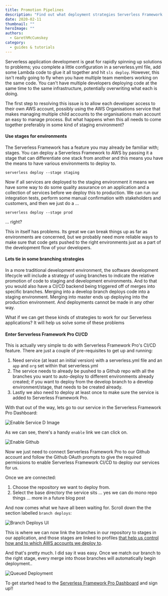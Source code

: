 ```yaml
---
title: Promotion Pipelines
description: "Find out what deployment strategies Serverless Framework Pro's CI/CD feature gives us for managing deployments as a team"
date: 2020-02-11
thumbnail: ""
heroImage: ""
authors:
  - GarethMcCumskey
category:
  - guides & tutorials
---
```


Serverless application development is geat for rapidly spinning up solutions to problems; you complete a little configuration in a serverless.yml file, add some Lambda code to glue it all together and hit `sls deploy`. However, this isn't really going to fly when you have multiple team members working on the same code. You can't have multiple developers deploying code at the same time to the same infrastructure, potentially overwriting what each is doing.
   
The first step to resolving this issue is to allow each developer access to their own AWS account, possibly using the AWS Organisations service that makes managing multiple child accounts to the organisations main account an easy to manage process. But what happens when this all needs to come together preferably in some kind of staging environment?
      
#### Use stages for environments

The Serverless Framework has a feature you may already be familiar with; stages. You can deploy a Serverless Framework to AWS by passing it a stage that can differentiate one stack from another and this means you have the means to have various environments to deploy to. 

`serverless deploy --stage staging`

Now if all services are deployed to the staging environment it means we have some way to do some quality assurance on an application and a collection of services before we deploy this to production. We can run our integration tests, perform some manual confirmation with stakeholders and customers, and then we just do a ... 

`serverless deploy --stage prod`

... right?

This in itself has problems. Its great we can break things up as far as environments are concerned, but we probably need more reliable ways to make sure that code gets pushed to the right environments just as a part of the development flow of your developers.

#### Lets tie in some branching strategies

In a more traditional development environment, the software development lifecycle will include a strategy of using branches to indicate the relative promotion of code to staging and development environments. And to that you would also have a CI/CD backend being triggered off of merges into specific branches. Merging into a develop branch deploys code into a staging environment. Merging into master ends up deploying into the production environment. And deployments cannot be made in any other way.

What if we can get these kinds of strategies to work for our Serverless applications? It will help us solve some of these problems

#### Enter Serverless Framework Pro CI/CD

This is actually very simple to do with Serverless Framework Pro's CI/CD feature. There are just a couple of pre-requisites to get up and running:

1. Need service (at least an initial version) with a serverless.yml file and an `app` and `org` set within that serverless.yml
2. The service needs to already be pushed to a Github repo with all the branches you want to auto-deploy to different environments already created; if you want to deploy from the develop branch to a develop environment/stage, that needs to be created already.
3. Lastly we also need to deploy at least once to make sure the service is added to Serverless Framework Pro.

With that out of the way, lets go to our service in the Serverless Framework Pro Dashboard:

![Enable Service D Image]()

As we can see, there's a handy `enable` link we can click on.

![Enable Github]()

Now we just need to connect Serverless Framework Pro to our Github account and follow the Github OAuth prompts to give the required permissions to enable Serverless Framework CI/CD to deploy our services for us. 

Once we are connected:

1. Choose the repository we want to deploy from.
2. Select the base directory the service sits ... yes we can do mono repo things ... more in a future blog post

And now comes what we have all been waiting for. Scroll down the the section labelled `branch deploys`:

![Branch Deploys UI]()

This is where we can now link the branches in our repository to stages in our application, and those stages are linked to profiles [that help us control how and to which AWS accounts we deploy to](https://serverless.com/blog/serverless-deployment-best-practices/).

And that's pretty much. I did say it was easy. Once we match our branch to the right stage, every merge into those branches will automatically begin deployment.. 

![Queued Deployment]()   

To get started head to the [Serverless Framework Pro Dashboard](https://dashboard.serverless.com) and sign up!!
